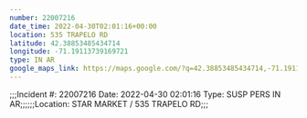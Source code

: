 ```yaml
---
number: 22007216
date_time: 2022-04-30T02:01:16+00:00
location: 535 TRAPELO RD
latitude: 42.38853485434714
longitude: -71.19113739169721
type: IN AR
google_maps_link: https://maps.google.com/?q=42.38853485434714,-71.19113739169721
---
```


;;;Incident #: 22007216  Date: 2022-04-30 02:01:16   Type: SUSP PERS IN AR;;;;;;Location: STAR MARKET / 535 TRAPELO RD;;;
